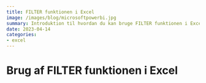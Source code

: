 ```yaml
---
title: FILTER funktionen i Excel
image: /images/blog/microsoftpowerbi.jpg
summary: Introduktion til hvordan du kan bruge FILTER funktionen i Excel
date: 2023-04-14
categories:
- excel
---
```


# Brug af FILTER funktionen i Excel